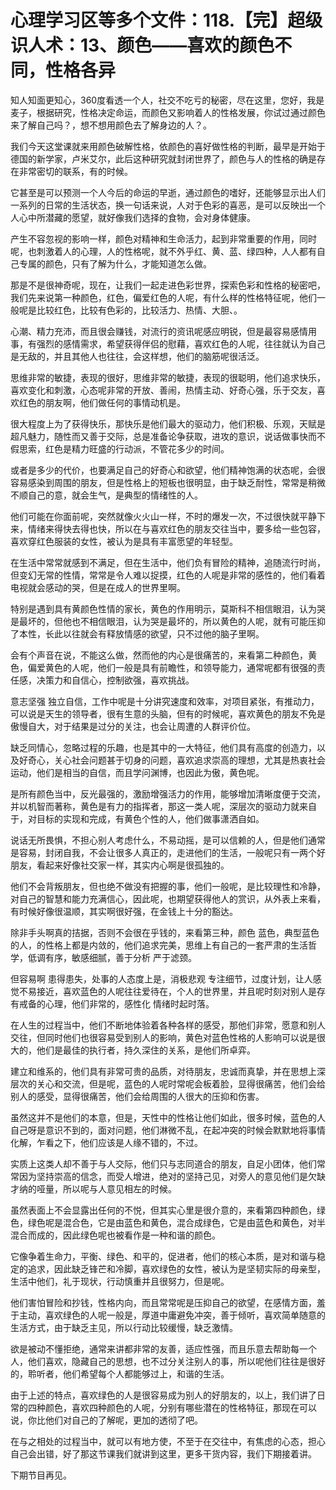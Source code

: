 # 心理学习区等多个文件：118.【完】超级识人术：13、颜色——喜欢的颜色不同，性格各异

知人知面更知心，360度看透一个人，社交不吃亏的秘密，尽在这里，您好，我是麦子，根据研究，性格决定命运，而颜色又影响着人的性格发展，你试过通过颜色来了解自己吗？，想不想用颜色去了解身边的人？。

我们今天这堂课就来用颜色破解性格，依颜色的喜好做性格的判断，最早是开始于德国的新学家，卢米艾尔，此后这种研究就封闭世界了，颜色与人的性格的确是存在非常密切的联系，有的时候。

它甚至是可以预测一个人今后的命运的早逝，通过颜色的嗜好，还能够显示出人们一系列的日常的生活状态，换一句话来说，人对于色彩的喜恶，是可以反映出一个人心中所潜藏的愿望，就好像我们选择的食物，会对身体健康。

产生不容忽视的影响一样，颜色对精神和生命活力，起到非常重要的作用，同时呢，也刺激着人的心理，人的性格呢，就不外乎红、黄、蓝、绿四种，人人都有自己专属的颜色，只有了解为什么，才能知道怎么做。

那是不是很神奇呢，现在，让我们一起走进色彩世界，探索色彩和性格的秘密吧，我们先来说第一种颜色，红色，偏爱红色的人呢，有什么样的性格特征呢，他们一般呢是比较红色，比较有色彩的，比较活力、热情、大胆、。

心潮、精力充沛，而且很会赚钱，对流行的资讯呢感应明锐，但是最容易感情用事，有强烈的感情需求，希望获得伴侣的慰藉，喜欢红色的人呢，往往就认为自己是无敌的，并且其他人也往往，会这样想，他们的脑筋呢很活泛。

思维非常的敏捷，表现的很好，思维非常的敏捷，表现的很聪明，他们追求快乐，喜欢变化和刺激，心态呢非常的开放、善闹，热情主动、好奇心强，乐于交友，喜欢红色的朋友啊，他们做任何的事情动机是。

很大程度上为了获得快乐，那快乐是他们最大的驱动力，他们积极、乐观，天赋是超凡魅力，随性而又善于交际，总是准备论争获取，进攻的意识，说话做事快而不假思索，红色是精力旺盛的行动派，不管花多少的时间。

或者是多少的代价，也要满足自己的好奇心和欲望，他们精神饱满的状态呢，会很容易感染到周围的朋友，但是性格上的短板也很明显，由于缺乏耐性，常常是稍微不顺自己的意，就会生气，是典型的情绪性的人。

他们可能在你面前呢，突然就像火火山一样，不时的爆发一次，不过很快就平静下来，情绪来得快去得也快，所以在与喜欢红色的朋友交往当中，要多给一些包容，喜欢穿红色服装的女性，被认为是具有丰富愿望的年轻型。

在生活中常常就感到不满足，但在生活中，他们负有冒险的精神，追随流行时尚，但变幻无常的性情，常常是令人难以捉摸，红色的人呢是非常的感性的，他们看着电视就会感动的哭，但是在成人的世界里啊。

特别是遇到具有黄颜色性情的家长，黄色的作用明示，莫斯科不相信眼泪，认为哭是最坏的，但他也不相信眼泪，认为哭是最坏的，所以黄色的人呢，就有可能压抑了本性，长此以往就会有释放情感的欲望，只不过他的脑子里啊。

会有个声音在说，不能这么做，然而他的内心是很痛苦的，来看第二种颜色，黄色，偏爱黄色的人呢，他们一般是具有前瞻性，和领导能力，通常呢都有很强的责任感，决策力和自信心，控制欲强，喜欢挑战。

意志坚强 独立自信，工作中呢是十分讲究速度和效率，对项目紧张，有推动力，可以说是天生的领导者，很有生意的头脑，但有的时候呢，喜欢黄色的朋友不免是傲慢自大，对于结果是过分的关注，也会让周遭的人群评价位。

缺乏同情心，忽略过程的乐趣，也是其中的一大特征，他们具有高度的创造力，以及好奇心，关心社会问题甚于切身的问题，喜欢追求崇高的理想，尤其是热衷社会运动，他们是相当的自信，而且学问渊博，也因此为傲，黄色呢。

是所有颜色当中，反光最强的，激励增强活力的作用，能够增加清晰度便于交流，并以机智而著称，黄色是有力的指挥者，那这一类人呢，深层次的驱动力就来自于，对目标的实现和完成，有黄色个性的人，他们做事潇洒自如。

说话无所畏惧，不担心别人考虑什么，不易动摇，是可以信赖的人，但是他们通常是容易，封闭自我，不会让很多人真正的，走进他们的生活，一般呢只有一两个好朋友，看起来好像社交家一样，其实内心啊是很孤独的。

他们不会背叛朋友，但也绝不做没有把握的事，他们一般呢，是比较理性和冷静，对自己的智慧和能力充满信心，因此呢，也期望获得他人的赏识，从外表上来看，有时候好像很温顺，其实啊很好强，在金钱上十分的豁达。

除非手头啊真的拮据，否则不会很在乎钱的，来看第三种，颜色 蓝色，典型蓝色的人，的性格上都是内敛的，他们追求完美，思维上有自己的一套严肃的生活哲学，低调有序，敏感细腻，善于分析 严于滤颈。

但容易啊 患得患失，处事的人态度上是，消极悲观 专注细节，过度计划，让人感觉不易接近，喜欢蓝色的人呢往往爱待在，个人的世界里，并且呢时刻对别人是存有戒备的心理，他们非常的，感性化 情绪时起时落。

在人生的过程当中，他们不断地体验着各种各样的感受，那他们非常，愿意和别人交往，但同时他们也很容易受到别人的影响，黄色对蓝色性格的人影响可以说是很大的，他们是最佳的执行者，持久深住的关系，是他们所卓弈。

建立和维系的，他们具有非常可贵的品质，对待朋友，忠诚而真挚，并在思想上深层次的关心和交流，但是呢，蓝色的人呢时常呢会板着脸，显得很痛苦，他们会给别人的感受，显得很痛苦，他们会给周围的人很大的压抑和伤害。

虽然这并不是他们的本意，但是，天性中的性格让他们如此，很多时候，蓝色的人自己呀是意识不到的，面对问题，他们淋微不乱，在起冲突的时候会默默地将事情化解，乍看之下，他们应该是人缘不错的，不过。

实质上这类人却不善于与人交际，他们只与志同道合的朋友，自足小团体，他们常常因为坚持崇高的信念，而受人增进，绝对的坚持己见，对旁人的意见他们是欠缺才纳的哑量，所以呢与人意见相左的时候。

虽然表面上不会显露出任何的不悦，但其实心里是很介意的，来看第四种颜色，绿色，绿色呢是混合色，它是由蓝色和黄色，混合成绿色，它是由蓝色和黄色，对半混合而成的，因此绿色呢也被看作是一种和谐的颜色。

它像争着生命力，平衡、绿色、和平的，促进者，他们的核心本质，是对和谐与稳定的追求，因此缺乏锋芒和冷脚，喜欢绿色的女性，被认为是坚韧实际的母亲型，生活中他们，礼于现状，行动慎重并且很努力，但是呢。

他们害怕冒险和抄钱，性格内向，而且常常呢是压抑自己的欲望，在感情方面，羞于主动，喜欢绿色的人呢一般是，厚道中庸避免冲突，善于倾听，喜欢简单随意的生活方式，由于缺乏主见，所以行动比较缓慢，缺乏激情。

欲是被动不懂拒绝，通常来讲都非常的友善，适应性强，而且乐意去帮助每一个人，他们喜欢，隐藏自己的思想，也不过分关注别人的事，所以呢他们往往是很好的，聆听者，他们希望每个人都能够过上，和谐的生活。

由于上述的特点，喜欢绿色的人是很容易成为别人的好朋友的，以上，我们讲了日常的四种颜色，喜欢四种颜色的人呢，分别有哪些潜在的性格特征，那现在可以说，你比他们对自己的了解呢，更加的透彻了吧。

在与之相处的过程当中，就可以有地方使，不至于在交往中，有焦虑的心态，担心自己会出错，好了那这节课我们就讲到这里，更多干货内容，我们下期接着讲。

下期节目再见。